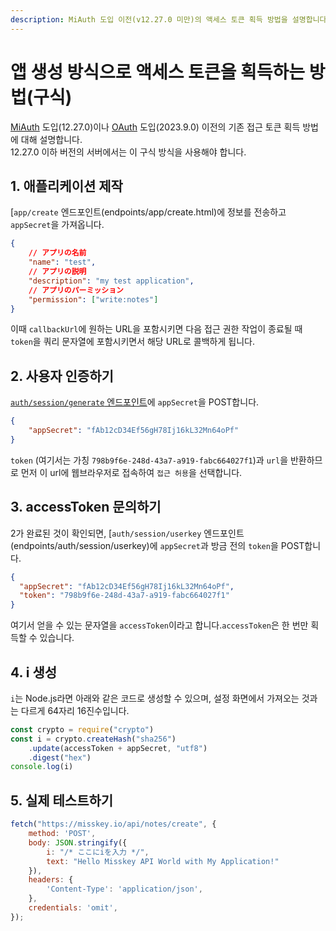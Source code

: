 ```yaml
---
description: MiAuth 도입 이전(v12.27.0 미만)의 액세스 토큰 획득 방법을 설명합니다.
---
```


# 앱 생성 방식으로 액세스 토큰을 획득하는 방법(구식)

[MiAuth](./miauth.md) 도입(12.27.0)이나 [OAuth](./oauth.md) 도입(2023.9.0) 이전의 기존 접근 토큰 획득 방법에 대해 설명합니다.  
12.27.0 이하 버전의 서버에서는 이 구식 방식을 사용해야 합니다.

## 1. 애플리케이션 제작

[`app/create` 엔드포인트(endpoints/app/create.html)에 정보를 전송하고 `appSecret`을 가져옵니다.

```json
{
    // アプリの名前
    "name": "test",
    // アプリの説明
    "description": "my test application",
    // アプリのパーミッション
    "permission": ["write:notes"]
}
```

이때 `callbackUrl`에 원하는 URL을 포함시키면 다음 접근 권한 작업이 종료될 때 `token`을 쿼리 문자열에 포함시키면서 해당 URL로 콜백하게 됩니다.

## 2. 사용자 인증하기

[`auth/session/generate` 엔드포인트](endpoints/auth/session/generate)에 `appSecret`을 POST합니다.

```json
{
    "appSecret": "fAb12cD34Ef56gH78Ij16kL32Mn64oPf"
}
```

`token` (여기서는 가칭 `798b9f6e-248d-43a7-a919-fabc664027f1`)과 `url`을 반환하므로 먼저 이 url에 웹브라우저로 접속하여 `접근 허용`을 선택합니다.

## 3. accessToken 문의하기

2가 완료된 것이 확인되면, [`auth/session/userkey` 엔드포인트(endpoints/auth/session/userkey)에 `appSecret`과 방금 전의 `token`을 POST합니다.

```json
{
  "appSecret": "fAb12cD34Ef56gH78Ij16kL32Mn64oPf",
  "token": "798b9f6e-248d-43a7-a919-fabc664027f1"
}
```

여기서 얻을 수 있는 문자열을 `accessToken`이라고 합니다.`accessToken`은 한 번만 획득할 수 있습니다.

## 4. i 생성

`i`는 Node.js라면 아래와 같은 코드로 생성할 수 있으며, 설정 화면에서 가져오는 것과는 다르게 64자리 16진수입니다.

```javascript
const crypto = require("crypto")
const i = crypto.createHash("sha256")
    .update(accessToken + appSecret, "utf8")
    .digest("hex")
console.log(i)
```

## 5. 실제 테스트하기

```javascript
fetch("https://misskey.io/api/notes/create", {
    method: 'POST',
    body: JSON.stringify({
        i: "/* ここにiを入力 */",
        text: "Hello Misskey API World with My Application!"
    }),
    headers: {
        'Content-Type': 'application/json',
    },
	credentials: 'omit',
});
```
